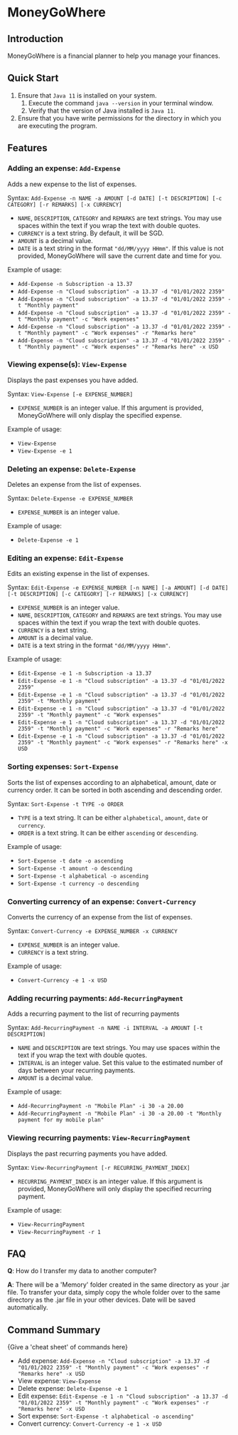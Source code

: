 # MoneyGoWhere

## Introduction

MoneyGoWhere is a financial planner to help you manage your finances.

## Quick Start

1. Ensure that ```Java 11``` is installed on your system.
    1. Execute the command ```java --version``` in your terminal window.
    2. Verify that the version of Java installed is ```Java 11```.
2. Ensure that you have write permissions for the directory in which you are executing the program.

## Features 

### Adding an expense: `Add-Expense`
Adds a new expense to the list of expenses.

Syntax: `Add-Expense -n NAME -a AMOUNT [-d DATE] [-t DESCRIPTION] [-c CATEGORY] [-r REMARKS] [-x CURRENCY]`

* `NAME`, `DESCRIPTION`, `CATEGORY` and `REMARKS` are text strings. You may use spaces within the text if you wrap the text with double quotes.
* `CURRENCY` is a text string. By default, it will be SGD. 
* `AMOUNT` is a decimal value.
* `DATE` is a text string in the format `"dd/MM/yyyy HHmm"`. If this value is not provided, MoneyGoWhere will save the current date and time for you.

Example of usage: 

* `Add-Expense -n Subscription -a 13.37`
* `Add-Expense -n "Cloud subscription" -a 13.37 -d "01/01/2022 2359"`
* `Add-Expense -n "Cloud subscription" -a 13.37 -d "01/01/2022 2359" -t "Monthly payment"`
* `Add-Expense -n "Cloud subscription" -a 13.37 -d "01/01/2022 2359" -t "Monthly payment" -c "Work expenses"`
* `Add-Expense -n "Cloud subscription" -a 13.37 -d "01/01/2022 2359" -t "Monthly payment" -c "Work expenses" -r "Remarks here"`
* `Add-Expense -n "Cloud subscription" -a 13.37 -d "01/01/2022 2359" -t "Monthly payment" -c "Work expenses" -r "Remarks here" -x USD`

### Viewing expense(s): `View-Expense`
Displays the past expenses you have added.

Syntax: `View-Expense [-e EXPENSE_NUMBER]`

* `EXPENSE_NUMBER` is an integer value. If this argument is provided, MoneyGoWhere will only display the specified expense.

Example of usage:

* `View-Expense`
* `View-Expense -e 1`

### Deleting an expense: `Delete-Expense`
Deletes an expense from the list of expenses.

Syntax: `Delete-Expense -e EXPENSE_NUMBER`

* `EXPENSE_NUMBER` is an integer value.

Example of usage:

* `Delete-Expense -e 1`

### Editing an expense: `Edit-Expense`
Edits an existing expense in the list of expenses.

Syntax: `Edit-Expense -e EXPENSE_NUMBER [-n NAME] [-a AMOUNT] [-d DATE] [-t DESCRIPTION] [-c CATEGORY] [-r REMARKS] [-x CURRENCY]`

* `EXPENSE_NUMBER` is an integer value.
* `NAME`, `DESCRIPTION`, `CATEGORY` and `REMARKS` are text strings. You may use spaces within the text if you wrap the text with double quotes.
* `CURRENCY` is a text string. 
* `AMOUNT` is a decimal value.
* `DATE` is a text string in the format `"dd/MM/yyyy HHmm"`.

Example of usage:

* `Edit-Expense -e 1 -n Subscription -a 13.37`
* `Edit-Expense -e 1 -n "Cloud subscription" -a 13.37 -d "01/01/2022 2359"`
* `Edit-Expense -e 1 -n "Cloud subscription" -a 13.37 -d "01/01/2022 2359" -t "Monthly payment"`
* `Edit-Expense -e 1 -n "Cloud subscription" -a 13.37 -d "01/01/2022 2359" -t "Monthly payment" -c "Work expenses"`
* `Edit-Expense -e 1 -n "Cloud subscription" -a 13.37 -d "01/01/2022 2359" -t "Monthly payment" -c "Work expenses" -r "Remarks here"`
* `Edit-Expense -e 1 -n "Cloud subscription" -a 13.37 -d "01/01/2022 2359" -t "Monthly payment" -c "Work expenses" -r "Remarks here" -x USD`

### Sorting expenses: `Sort-Expense`
Sorts the list of expenses according to an alphabetical, amount, date or currency order. It can be sorted in both ascending and
descending order. 

Syntax: `Sort-Expense -t TYPE -o ORDER`

* `TYPE` is a text string. It can be either `alphabetical`, `amount`, `date` or `currency`.
* `ORDER` is a text string. It can be either `ascending` or `descending`.

Example of usage:
* `Sort-Expense -t date -o ascending`
* `Sort-Expense -t amount -o descending`
* `Sort-Expense -t alphabetical -o ascending`
* `Sort-Expense -t currency -o descending`

### Converting currency of an expense: `Convert-Currency`
Converts the currency of an expense from the list of expenses.

Syntax: `Convert-Currency -e EXPENSE_NUMBER -x CURRENCY`

* `EXPENSE_NUMBER` is an integer value.
* `CURRENCY` is a text string.

Example of usage:

* `Convert-Currency -e 1 -x USD`

### Adding recurring payments: `Add-RecurringPayment`
Adds a recurring payment to the list of recurring payments

Syntax: `Add-RecurringPayment -n NAME -i INTERVAL -a AMOUNT [-t DESCRIPTION]`

* `NAME` and `DESCRIPTION` are text strings. You may use spaces within the text if you wrap the text with double quotes.
* `INTERVAL` is an integer value. Set this value to the estimated number of days between your recurring payments.
* `AMOUNT` is a decimal value.

Example of usage:
* `Add-RecurringPayment -n "Mobile Plan" -i 30 -a 20.00`
* `Add-RecurringPayment -n "Mobile Plan" -i 30 -a 20.00 -t "Monthly payment for my mobile plan"`

### Viewing recurring payments: `View-RecurringPayment`
Displays the past recurring payments you have added.

Syntax: `View-RecurringPayment [-r RECURRING_PAYMENT_INDEX]`

* `RECURRING_PAYMENT_INDEX` is an integer value. If this argument is provided, MoneyGoWhere will only display the specified recurring payment.

Example of usage:

* `View-RecurringPayment`
* `View-RecurringPayment -r 1`

## FAQ

**Q**: How do I transfer my data to another computer?

**A**: There will be a 'Memory' folder created in the same directory as your .jar file. 
To transfer your data, simply copy the whole folder over to the same directory as the .jar 
file in your other devices. Date will be saved automatically.

## Command Summary

{Give a 'cheat sheet' of commands here}

* Add expense: `Add-Expense -n "Cloud subscription" -a 13.37 -d "01/01/2022 2359" -t "Monthly payment" -c "Work expenses" -r "Remarks here" -x USD`
* View expense: `View-Expense`
* Delete expense: `Delete-Expense -e 1`
* Edit expense: `Edit-Expense -e 1 -n "Cloud subscription" -a 13.37 -d "01/01/2022 2359" -t "Monthly payment" -c "Work expenses" -r "Remarks here" -x USD`
* Sort expense: `Sort-Expense -t alphabetical -o ascending"`
* Convert currency: `Convert-Currency -e 1 -x USD`

